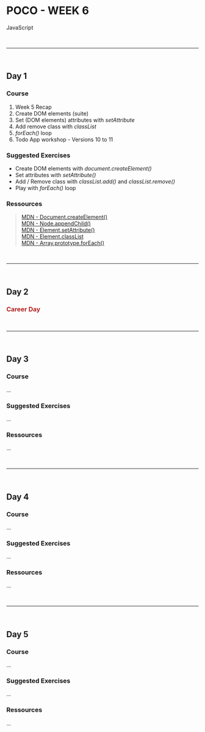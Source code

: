 # POCO - WEEK 6
JavaScript


<br>

---

<br>

## Day 1

### Course
1. Week 5 Recap
2. Create DOM elements (suite)
3. Set (DOM elements) attributes with *setAttribute*
4. Add remove class with *classList*
3. *forEach()* loop
4. Todo App workshop - Versions 10 to 11


### Suggested Exercises
* Create DOM elements with *document.createElement()*
* Set attributes with *setAttribute()*
* Add / Remove class with *classList.add()* and *classList.remove()*
* Play with *forEach()* loop


### Ressources
 > [MDN - Document​.create​Element()](https://developer.mozilla.org/en-US/docs/Web/API/Document/createElement)<br>
 [MDN - Node​.append​Child()](https://developer.mozilla.org/en-US/docs/Web/API/Node/appendChild)<br>
 [MDN - Element​.set​Attribute()](https://developer.mozilla.org/en-US/docs/Web/API/Element/setAttribute)<br>
 [MDN - Element​.class​List](https://developer.mozilla.org/en-US/docs/Web/API/Element/classList)<br>
 [MDN - Array​.prototype​.for​Each()](https://developer.mozilla.org/en-US/docs/Web/JavaScript/Reference/Global_Objects/Array/forEach)<br>


<br>

---

<br>

## Day 2

### <span style="color: firebrick;">Career Day</span>


<br>

---

<br>

## Day 3

### Course
...


### Suggested Exercises
...


### Ressources
...


<br>

---

<br>

## Day 4

### Course
...


### Suggested Exercises
...


### Ressources
...


 

<br>

---

<br>

## Day 5

### Course
...


### Suggested Exercises
...


### Ressources
...